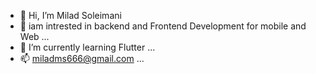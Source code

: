 - 👋 Hi, I’m Milad Soleimani
- 👀 iam intrested in backend and Frontend Development for mobile and Web ...
- 🌱 I’m currently learning Flutter ...
- 📫 miladms666@gmail.com ...

<!---
MiladSm-79/MiladSm-79 is a ✨ special ✨ repository because its `README.md` (this file) appears on your GitHub profile.
You can click the Preview link to take a look at your changes.
--->
